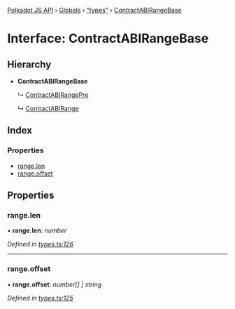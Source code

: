 [Polkadot JS API](../README.md) › [Globals](../globals.md) › ["types"](../modules/_types_.md) › [ContractABIRangeBase](_types_.contractabirangebase.md)

# Interface: ContractABIRangeBase

## Hierarchy

* **ContractABIRangeBase**

  ↳ [ContractABIRangePre](_types_.contractabirangepre.md)

  ↳ [ContractABIRange](_types_.contractabirange.md)

## Index

### Properties

* [range.len](_types_.contractabirangebase.md#range.len)
* [range.offset](_types_.contractabirangebase.md#range.offset)

## Properties

###  range.len

• **range.len**: *number*

*Defined in [types.ts:126](https://github.com/polkadot-js/api/blob/8cab499a83/packages/api-contract/src/types.ts#L126)*

___

###  range.offset

• **range.offset**: *number[] | string*

*Defined in [types.ts:125](https://github.com/polkadot-js/api/blob/8cab499a83/packages/api-contract/src/types.ts#L125)*
